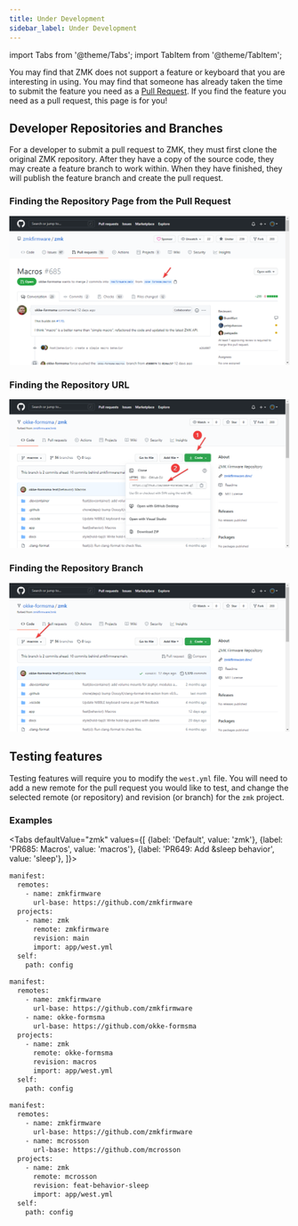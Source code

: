 ```yaml
---
title: Under Development
sidebar_label: Under Development
---
```


import Tabs from '@theme/Tabs';
import TabItem from '@theme/TabItem';

You may find that ZMK does not support a feature or keyboard that you are interesting in using. You may find that someone
has already taken the time to submit the feature you need as a [Pull Request](https://github.com/zmkfirmware/zmk/pulls). If you find the feature you need as a pull request,
this page is for you!

## Developer Repositories and Branches

For a developer to submit a pull request to ZMK, they must first clone the original ZMK repository. After they have a copy
of the source code, they may create a feature branch to work within. When they have finished, they will publish the feature
branch and create the pull request.

### Finding the Repository Page from the Pull Request

![PR Repository](../assets/features/under-development/pr-repo-branch.png)

### Finding the Repository URL

![Repository URL](../assets/features/under-development/repo-url.png)

### Finding the Repository Branch

![Repository URL](../assets/features/under-development/repo-branch.png)

## Testing features

Testing features will require you to modify the `west.yml` file. You will need to add a new remote for the pull request you
would like to test, and change the selected remote (or repository) and revision (or branch) for the `zmk` project.

### Examples

<Tabs
defaultValue="zmk"
values={[
{label: 'Default', value: 'zmk'},
{label: 'PR685: Macros', value: 'macros'},
{label: 'PR649: Add &sleep behavior', value: 'sleep'},
]}>
<TabItem value="zmk">

```
manifest:
  remotes:
    - name: zmkfirmware
      url-base: https://github.com/zmkfirmware
  projects:
    - name: zmk
      remote: zmkfirmware
      revision: main
      import: app/west.yml
  self:
    path: config
```

</TabItem>
<TabItem value="macros">

```
manifest:
  remotes:
    - name: zmkfirmware
      url-base: https://github.com/zmkfirmware
    - name: okke-formsma
      url-base: https://github.com/okke-formsma
  projects:
    - name: zmk
      remote: okke-formsma
      revision: macros
      import: app/west.yml
  self:
    path: config
```

</TabItem>
<TabItem value="sleep">

```
manifest:
  remotes:
    - name: zmkfirmware
      url-base: https://github.com/zmkfirmware
    - name: mcrosson
      url-base: https://github.com/mcrosson
  projects:
    - name: zmk
      remote: mcrosson
      revision: feat-behavior-sleep
      import: app/west.yml
  self:
    path: config
```

</TabItem>
</Tabs>
